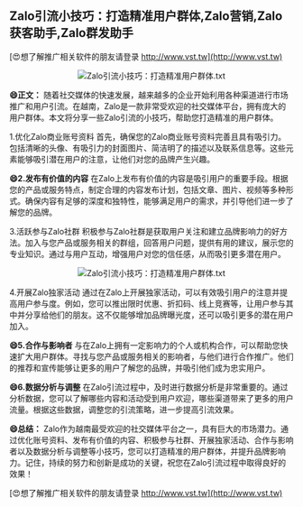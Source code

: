 ## **Zalo引流小技巧：打造精准用户群体,Zalo营销,Zalo获客助手,Zalo群发助手**

[😍想了解推广相关软件的朋友请登录 http://www.vst.tw](http://www.vst.tw)

 <center><img src="https://vst.tw/MP4/tuiguang/png/4.png" alt="Zalo引流小技巧：打造精准用户群体.txt"></center>

**😄正文：**
随着社交媒体的快速发展，越来越多的企业开始利用各种渠道进行市场推广和用户引流。在越南，Zalo是一款非常受欢迎的社交媒体平台，拥有庞大的用户群体。本文将分享一些Zalo引流的小技巧，帮助您打造精准的用户群体。

1.优化Zalo商业账号资料
首先，确保您的Zalo商业账号资料完善且具有吸引力。包括清晰的头像、有吸引力的封面图片、简洁明了的描述以及联系信息等。这些元素能够吸引潜在用户的注意，让他们对您的品牌产生兴趣。

**😄2.发布有价值的内容**
在Zalo上发布有价值的内容是吸引用户的重要手段。根据您的产品或服务特点，制定合理的内容发布计划，包括文章、图片、视频等多种形式。确保内容有足够的深度和独特性，能够满足用户的需求，并引导他们进一步了解您的品牌。

3.活跃参与Zalo社群
积极参与Zalo社群是获取用户关注和建立品牌影响力的好方法。加入与您产品或服务相关的群组，回答用户问题，提供有用的建议，展示您的专业知识。通过与用户互动，增强用户对您的信任感，从而吸引更多潜在用户。

 <center><img src="https://vst.tw/MP4/tuiguang/png/5.png" alt="Zalo引流小技巧：打造精准用户群体.txt"></center>

4.开展Zalo独家活动
通过在Zalo上开展独家活动，可以有效吸引用户的注意并提高用户参与度。例如，您可以推出限时优惠、折扣码、线上竞赛等，让用户参与其中并分享给他们的朋友。这不仅能够增加品牌曝光度，还可以吸引更多的潜在用户加入。

**😄5.合作与影响者**
与在Zalo上拥有一定影响力的个人或机构合作，可以帮助您快速扩大用户群体。寻找与您产品或服务相关的影响者，与他们进行合作推广。他们的推荐和宣传能够让更多的用户了解您的品牌，并吸引他们成为忠实用户。

**😄6.数据分析与调整**
在Zalo引流过程中，及时进行数据分析是非常重要的。通过分析数据，您可以了解哪些内容和活动受到用户欢迎，哪些渠道带来了更多的用户流量。根据这些数据，调整您的引流策略，进一步提高引流效果。

**😄总结：**
Zalo作为越南最受欢迎的社交媒体平台之一，具有巨大的市场潜力。通过优化账号资料、发布有价值的内容、积极参与社群、开展独家活动、合作与影响者以及数据分析与调整等小技巧，您可以打造精准的用户群体，并提升品牌影响力。记住，持续的努力和创新是成功的关键，祝您在Zalo引流过程中取得良好的效果！

[😍想了解推广相关软件的朋友请登录 http://www.vst.tw](http://www.vst.tw)



